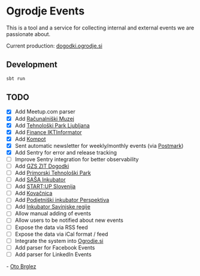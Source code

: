# Ogrodje Events

This is a tool and a service for collecting internal and external events we are passionate about.

Current production: [dogodki.ogrodje.si](https://dogodki.ogrodje.si)

## Development

```bash
sbt run
```

## TODO

- [x] Add Meetup.com parser
- [x] Add [Računalniški Muzej](https://www.racunalniski-muzej.si/)
- [x] Add [Tehnološki Park Ljubljana](https://www.tp-lj.si)
- [x] Add [Finance IKTInformator](https://www.finance.si/ikt)
- [x] Add [Kompot](https://kompot.si/)
- [x] Sent automatic newsletter for weekly/monthly events (via [Postmark](https://postmarkapp.com/))
- [x] Add Sentry for error and release tracking
- [ ] Improve Sentry integration for better observability
- [ ] Add [GZS ZIT Dogodki](https://www.gzs.si/zdruzenje_za_informatiko_in_telekomunikacije/vsebina/Dogodki)
- [ ] Add [Primorski Tehnološki Park](https://www.primorski-tp.si/)
- [ ] Add [SAŠA Inkubator](https://sasainkubator.si/dogodki/)
- [ ] Add [START:UP Slovenija](https://www.startup.si/sl-si/dogodki)
- [ ] Add [Kovačnica](https://kovacnica.si/dogodki/)
- [ ] Add [Podjetniški inkubator Perspektiva](https://www.inkubator-perspektiva.si/)
- [ ] Add [Inkubator Savinjske regije](https://inkubatorsr.si/)
- [ ] Allow manual adding of events
- [ ] Allow users to be notified about new events
- [ ] Expose the data via RSS feed
- [ ] Expose the data via iCal format / feed
- [ ] Integrate the system into [Ogrodje.si](https://ogrodje.si)
- [ ] Add parser for Facebook Events
- [ ] Add parser for LinkedIn Events

\- [Oto Brglez](https://github.com/otobrglez)
